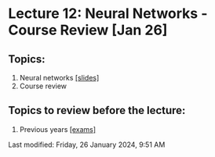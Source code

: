 # Lecture 12: Neural Networks - Course Review [Jan 26]

## Topics:

1. Neural networks [[slides]](05_neural_nets.pdf)
2. Course review

## Topics to review before the lecture:

1. Previous years [[exams]](../exams)

Last modified: Friday, 26 January 2024, 9:51 AM

